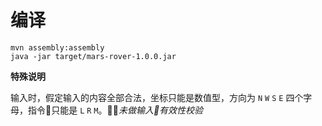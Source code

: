 # 编译

    mvn assembly:assembly
    java -jar target/mars-rover-1.0.0.jar

**特殊说明**

输入时，假定输入的内容全部合法，坐标只能是数值型，方向为 `N` `W` `S` `E` 四个字母，指令只能是 `L` `R` `M`。*未做输入有效性校验*
